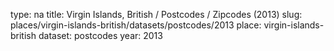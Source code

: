type: na
title: Virgin Islands, British / Postcodes / Zipcodes (2013)
slug: places/virgin-islands-british/datasets/postcodes/2013
place: virgin-islands-british
dataset: postcodes
year: 2013
